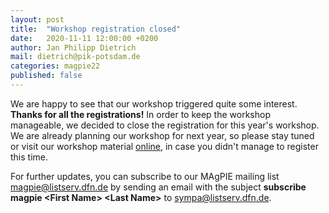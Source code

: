 ```yaml
---
layout: post
title:  "Workshop registration closed"
date:   2020-11-11 12:00:00 +0200
author: Jan Philipp Dietrich
mail: dietrich@pik-potsdam.de
categories: magpie22
published: false
---
```


We are happy to see that our workshop triggered quite some interest. **Thanks for all the registrations!** In order to keep the workshop manageable, we decided to close the registration for this year's workshop. We are already planning our workshop for next year, so please stay tuned or visit our workshop material [online](https://github.com/magpiemodel/tutorials), in case you didn't manage to register this time.


For further updates, you can subscribe to our MAgPIE mailing list  <magpie@listserv.dfn.de> by sending an email with the subject **subscribe magpie \<First Name\> \<Last Name\>** to <sympa@listserv.dfn.de>.
